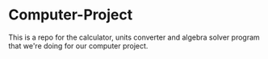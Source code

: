 # Computer-Project

This is a repo for the calculator, units converter and algebra solver program that we're doing for our computer project.
